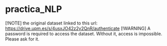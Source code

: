 ﻿# practica_NLP
[!NOTE]
 the original dataset linked to this url: https://drive.upm.es/s/4usxJO42z2y2QnR/authenticate
[!WARNING]
 A password is required to access the dataset. Without it, access is impossible. Please ask for it.

 
